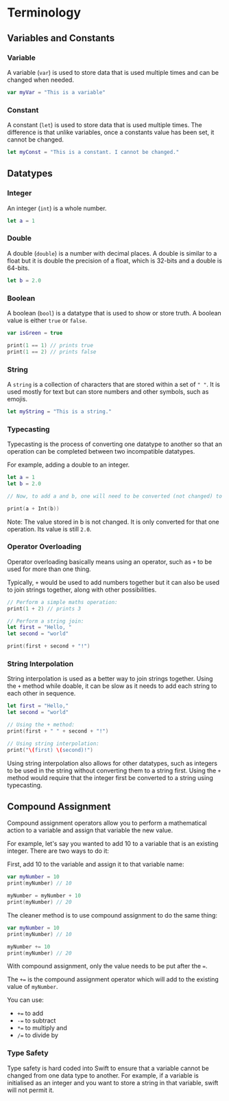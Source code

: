 # Terminology

## Variables and Constants

### Variable

A variable (`var`) is used to store data that is used multiple times and can be changed when needed.

``` swift
var myVar = "This is a variable"
```

### Constant

A constant (`let`) is used to store data that is used multiple times. The difference is that unlike variables, once a constants value has been set, it cannot be changed.

``` swift
let myConst = "This is a constant. I cannot be changed."
```

## Datatypes

### Integer

An integer (`int`) is a whole number.

``` swift
let a = 1
```

### Double

A double (`double`) is a number with decimal places. A double is similar to a float but it is double the precision of a float, which is 32-bits and a double is 64-bits.

``` swift
let b = 2.0
```

### Boolean

A boolean (`bool`) is a datatype that is used to show or store truth. A boolean value is either `true` or `false`.

``` swift
var isGreen = true

print(1 == 1) // prints true
print(1 == 2) // prints false
```

### String

A `string` is a collection of characters that are stored within a set of `" "`. It is used mostly for text but can store numbers and other symbols, such as emojis.

``` swift
let myString = "This is a string."
```

### Typecasting

Typecasting is the process of converting one datatype to another so that an operation can be completed between two incompatible datatypes.

For example, adding a double to an integer.

``` swift
let a = 1
let b = 2.0

// Now, to add a and b, one will need to be converted (not changed) to the others format. For example, convert b:

print(a + Int(b))
```

Note: The value stored in b is not changed. It is only converted for that one operation. Its value is still `2.0`.

### Operator Overloading

Operator overloading basically means using an operator, such as `+` to be used for more than one thing.

Typically, `+` would be used to add numbers together but it can also be used to join strings together, along with other possibilities.

``` swift
// Perform a simple maths operation:
print(1 + 2) // prints 3

// Perform a string join:
let first = "Hello, "
let second = "world"

print(first + second + "!")
```

### String Interpolation

String interpolation is used as a better way to join strings together. Using the `+` method while doable, it can be slow as it needs to add each string to each other in sequence.

``` swift
let first = "Hello,"
let second = "world"

// Using the + method:
print(first + " " + second + "!")

// Using string interpolation:
print("\(first) \(second)!")
```

Using string interpolation also allows for other datatypes, such as integers to be used in the string without converting them to a string first. Using the `+` method would require that the integer first be converted to a string using typecasting.

## Compound Assignment

Compound assignment operators allow you to perform a mathematical action to a variable and assign that variable the new value.

For example, let's say you wanted to add 10 to a variable that is an existing integer. There are two ways to do it:

First, add 10 to the variable and assign it to that variable name:

``` swift
var myNumber = 10
print(myNumber) // 10

myNumber = myNumber + 10
print(myNumber) // 20
```

The cleaner method is to use compound assignment to do the same thing:

``` swift
var myNumber = 10
print(myNumber) // 10

myNumber += 10
print(myNumber) // 20
```

With compound assignment, only the value needs to be put after the `=`.

The `+=` is the compound assignment operator which will add to the existing value of `myNumber`.

You can use:

- `+=` to add
- `-=` to subtract
- `*=` to multiply and
- `/=` to divide by

### Type Safety

Type safety is hard coded into Swift to ensure that a variable cannot be changed from one data type to another. For example, if a variable is initialised as an integer and you want to store a string in that variable, swift will not permit it.

